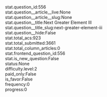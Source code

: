 stat.question_id:556  
stat.question__article__live:None  
stat.question__article__slug:None  
stat.question__title:Next Greater Element III  
stat.question__title_slug:next-greater-element-iii  
stat.question__hide:False  
stat.total_acs:923  
stat.total_submitted:3661  
stat.total_column_articles:0  
stat.frontend_question_id:556  
stat.is_new_question:False  
status:None  
difficulty.level:2  
paid_only:False  
is_favor:False  
frequency:0  
progress:0  
